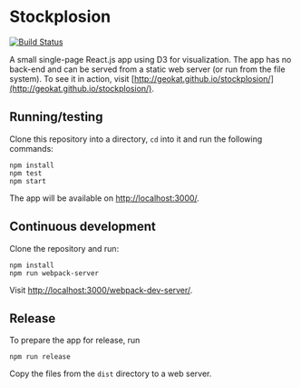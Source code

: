 # Stockplosion

[![Build Status](https://travis-ci.org/geokat/stockplosion.svg?branch=master)](https://travis-ci.org/geokat/stockplosion.svg?branch=master)

A small single-page React.js app using D3 for visualization.  The app
has no back-end and can be served from a static web server (or run
from the file system). To see it in action, visit
[http://geokat.github.io/stockplosion/](http://geokat.github.io/stockplosion/).

## Running/testing

Clone this repository into a directory, `cd` into it and run the following commands:
```
npm install
npm test
npm start
```
The app will be available on [http://localhost:3000/](http://localhost:3000/).

## Continuous development

Clone the repository and run:
```
npm install
npm run webpack-server
```
Visit [http://localhost:3000/webpack-dev-server/](http://localhost:3000/webpack-dev-server/).

## Release

To prepare the app for release, run
```
npm run release
```
Copy the files from the `dist` directory to a web server.
